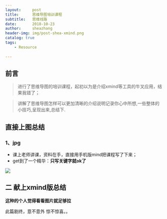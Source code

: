 ```yaml
---
layout:     post
title:      思维导图培训课程
subtitle:   思维线路
date:       2018-10-23
author:     sheazhang
header-img: img/post-shea-xmind.png
catalog: true
tags:
    - Resource
    
---
```


## 前言

> 进行了思维导图的培训课程，起初以为是介绍xmind等工具的牛叉应用，结果我错了；

> 讲解了思维导图怎样可以更加清晰的介绍说明记录你心中所想,一些整体的小技巧,呈现出来,总结下.

## 直接上图总结

### 1、jpg

- 课上老师讲课，资料在手，直接用手机版mind把课程写了下来；  
- get到了一个精华：**只写关键字就ok了**

![](https://i.imgur.com/mqebvu0.jpg)


## 二 献上xmind版总结
 

**这种的个人觉得看看图片就足够拉**

此篇剧终，意不意外 惊不惊喜。。
